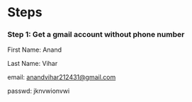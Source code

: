# Steps 



### Step 1: Get a gmail account without phone number 

First Name: Anand

Last Name: Vihar

email: anandvihar212431@gmail.com

passwd: jknvwionvwi